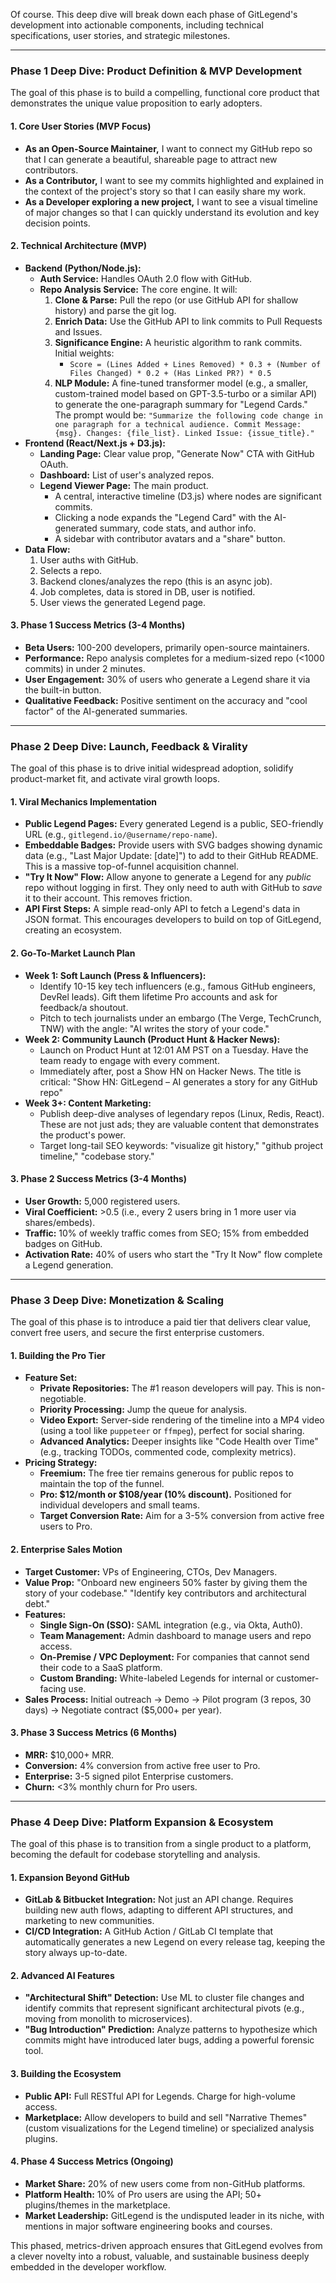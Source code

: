 Of course. This deep dive will break down each phase of GitLegend's development into actionable components, including technical specifications, user stories, and strategic milestones.

---

### **Phase 1 Deep Dive: Product Definition & MVP Development**

The goal of this phase is to build a compelling, functional core product that demonstrates the unique value proposition to early adopters.

#### **1. Core User Stories (MVP Focus)**

*   **As an Open-Source Maintainer,** I want to connect my GitHub repo so that I can generate a beautiful, shareable page to attract new contributors.
*   **As a Contributor,** I want to see my commits highlighted and explained in the context of the project's story so that I can easily share my work.
*   **As a Developer exploring a new project,** I want to see a visual timeline of major changes so that I can quickly understand its evolution and key decision points.

#### **2. Technical Architecture (MVP)**

*   **Backend (Python/Node.js):**
    *   **Auth Service:** Handles OAuth 2.0 flow with GitHub.
    *   **Repo Analysis Service:** The core engine. It will:
        1.  **Clone & Parse:** Pull the repo (or use GitHub API for shallow history) and parse the git log.
        2.  **Enrich Data:** Use the GitHub API to link commits to Pull Requests and Issues.
        3.  **Significance Engine:** A heuristic algorithm to rank commits. Initial weights:
            *   `Score = (Lines Added + Lines Removed) * 0.3 + (Number of Files Changed) * 0.2 + (Has Linked PR?) * 0.5`
        4.  **NLP Module:** A fine-tuned transformer model (e.g., a smaller, custom-trained model based on GPT-3.5-turbo or a similar API) to generate the one-paragraph summary for "Legend Cards." The prompt would be:
            `"Summarize the following code change in one paragraph for a technical audience. Commit Message: {msg}. Changes: {file_list}. Linked Issue: {issue_title}."`
*   **Frontend (React/Next.js + D3.js):**
    *   **Landing Page:** Clear value prop, "Generate Now" CTA with GitHub OAuth.
    *   **Dashboard:** List of user's analyzed repos.
    *   **Legend Viewer Page:** The main product.
        *   A central, interactive timeline (D3.js) where nodes are significant commits.
        *   Clicking a node expands the "Legend Card" with the AI-generated summary, code stats, and author info.
        *   A sidebar with contributor avatars and a "share" button.
*   **Data Flow:**
    1.  User auths with GitHub.
    2.  Selects a repo.
    3.  Backend clones/analyzes the repo (this is an async job).
    4.  Job completes, data is stored in DB, user is notified.
    5.  User views the generated Legend page.

#### **3. Phase 1 Success Metrics (3-4 Months)**
*   **Beta Users:** 100-200 developers, primarily open-source maintainers.
*   **Performance:** Repo analysis completes for a medium-sized repo (<1000 commits) in under 2 minutes.
*   **User Engagement:** 30% of users who generate a Legend share it via the built-in button.
*   **Qualitative Feedback:** Positive sentiment on the accuracy and "cool factor" of the AI-generated summaries.

---

### **Phase 2 Deep Dive: Launch, Feedback & Virality**

The goal of this phase is to drive initial widespread adoption, solidify product-market fit, and activate viral growth loops.

#### **1. Viral Mechanics Implementation**

*   **Public Legend Pages:** Every generated Legend is a public, SEO-friendly URL (e.g., `gitlegend.io/@username/repo-name`).
*   **Embeddable Badges:** Provide users with SVG badges showing dynamic data (e.g., "Last Major Update: [date]") to add to their GitHub README. This is a massive top-of-funnel acquisition channel.
*   **"Try It Now" Flow:** Allow anyone to generate a Legend for any *public* repo without logging in first. They only need to auth with GitHub to *save* it to their account. This removes friction.
*   **API First Steps:** A simple read-only API to fetch a Legend's data in JSON format. This encourages developers to build on top of GitLegend, creating an ecosystem.

#### **2. Go-To-Market Launch Plan**

*   **Week 1: Soft Launch (Press & Influencers):**
    *   Identify 10-15 key tech influencers (e.g., famous GitHub engineers, DevRel leads). Gift them lifetime Pro accounts and ask for feedback/a shoutout.
    *   Pitch to tech journalists under an embargo (The Verge, TechCrunch, TNW) with the angle: "AI writes the story of your code."
*   **Week 2: Community Launch (Product Hunt & Hacker News):**
    *   Launch on Product Hunt at 12:01 AM PST on a Tuesday. Have the team ready to engage with every comment.
    *   Immediately after, post a Show HN on Hacker News. The title is critical: "Show HN: GitLegend – AI generates a story for any GitHub repo"
*   **Week 3+: Content Marketing:**
    *   Publish deep-dive analyses of legendary repos (Linux, Redis, React). These are not just ads; they are valuable content that demonstrates the product's power.
    *   Target long-tail SEO keywords: "visualize git history," "github project timeline," "codebase story."

#### **3. Phase 2 Success Metrics (3-4 Months)**
*   **User Growth:** 5,000 registered users.
*   **Viral Coefficient:** >0.5 (i.e., every 2 users bring in 1 more user via shares/embeds).
*   **Traffic:** 10% of weekly traffic comes from SEO; 15% from embedded badges on GitHub.
*   **Activation Rate:** 40% of users who start the "Try It Now" flow complete a Legend generation.

---

### **Phase 3 Deep Dive: Monetization & Scaling**

The goal of this phase is to introduce a paid tier that delivers clear value, convert free users, and secure the first enterprise customers.

#### **1. Building the Pro Tier**

*   **Feature Set:**
    *   **Private Repositories:** The #1 reason developers will pay. This is non-negotiable.
    *   **Priority Processing:** Jump the queue for analysis.
    *   **Video Export:** Server-side rendering of the timeline into a MP4 video (using a tool like `puppeteer` or `ffmpeg`), perfect for social sharing.
    *   **Advanced Analytics:** Deeper insights like "Code Health over Time" (e.g., tracking TODOs, commented code, complexity metrics).
*   **Pricing Strategy:**
    *   **Freemium:** The free tier remains generous for public repos to maintain the top of the funnel.
    *   **Pro: $12/month or $108/year (10% discount).** Positioned for individual developers and small teams.
    *   **Target Conversion Rate:** Aim for a 3-5% conversion from active free users to Pro.

#### **2. Enterprise Sales Motion**

*   **Target Customer:** VPs of Engineering, CTOs, Dev Managers.
*   **Value Prop:** "Onboard new engineers 50% faster by giving them the story of your codebase." "Identify key contributors and architectural debt."
*   **Features:**
    *   **Single Sign-On (SSO):** SAML integration (e.g., via Okta, Auth0).
    *   **Team Management:** Admin dashboard to manage users and repo access.
    *   **On-Premise / VPC Deployment:** For companies that cannot send their code to a SaaS platform.
    *   **Custom Branding:** White-labeled Legends for internal or customer-facing use.
*   **Sales Process:** Initial outreach → Demo → Pilot program (3 repos, 30 days) → Negotiate contract ($5,000+ per year).

#### **3. Phase 3 Success Metrics (6 Months)**
*   **MRR:** $10,000+ MRR.
*   **Conversion:** 4% conversion from active free user to Pro.
*   **Enterprise:** 3-5 signed pilot Enterprise customers.
*   **Churn:** <3% monthly churn for Pro users.

---

### **Phase 4 Deep Dive: Platform Expansion & Ecosystem**

The goal of this phase is to transition from a single product to a platform, becoming the default for codebase storytelling and analysis.

#### **1. Expansion Beyond GitHub**

*   **GitLab & Bitbucket Integration:** Not just an API change. Requires building new auth flows, adapting to different API structures, and marketing to new communities.
*   **CI/CD Integration:** A GitHub Action / GitLab CI template that automatically generates a new Legend on every release tag, keeping the story always up-to-date.

#### **2. Advanced AI Features**

*   **"Architectural Shift" Detection:** Use ML to cluster file changes and identify commits that represent significant architectural pivots (e.g., moving from monolith to microservices).
*   **"Bug Introduction" Prediction:** Analyze patterns to hypothesize which commits might have introduced later bugs, adding a powerful forensic tool.

#### **3. Building the Ecosystem**

*   **Public API:** Full RESTful API for Legends. Charge for high-volume access.
*   **Marketplace:** Allow developers to build and sell "Narrative Themes" (custom visualizations for the Legend timeline) or specialized analysis plugins.

#### **4. Phase 4 Success Metrics (Ongoing)**
*   **Market Share:** 20% of new users come from non-GitHub platforms.
*   **Platform Health:** 10% of Pro users are using the API; 50+ plugins/themes in the marketplace.
*   **Market Leadership:** GitLegend is the undisputed leader in its niche, with mentions in major software engineering books and courses.

This phased, metrics-driven approach ensures that GitLegend evolves from a clever novelty into a robust, valuable, and sustainable business deeply embedded in the developer workflow.
